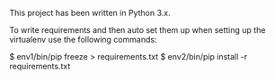 This project has been written in Python 3.x.


To write requirements and then auto set them up when setting up the virtualenv use the following commands: 

$ env1/bin/pip freeze > requirements.txt
$ env2/bin/pip install -r requirements.txt